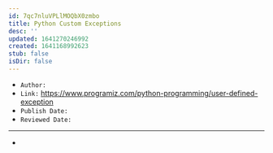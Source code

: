 ```yaml
---
id: 7qc7nluVPLlMOQbX0zmbo
title: Python Custom Exceptions
desc: ''
updated: 1641270246992
created: 1641168992623
stub: false
isDir: false
---
```


- `Author:` 
- `Link:` <https://www.programiz.com/python-programming/user-defined-exception>
- `Publish Date:` 
- `Reviewed Date:` 

---

-

